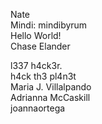 Nate  
Mindi: mindibyrum  
Hello World!  
Chase Elander  


































l337 h4ck3r.  
h4ck th3 pl4n3t  
Maria J. Villalpando  
Adrianna McCaskill  
joannaortega
